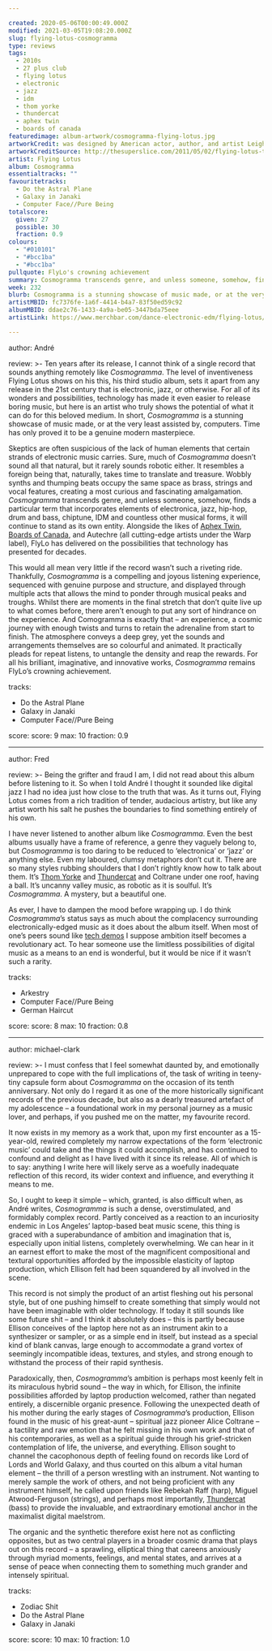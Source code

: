 ```yaml
---

created: 2020-05-06T00:00:49.000Z
modified: 2021-03-05T19:08:20.000Z
slug: flying-lotus-cosmogramma
type: reviews
tags:
  - 2010s
  - 27 plus club
  - flying lotus
  - electronic
  - jazz
  - idm
  - thom yorke
  - thundercat
  - aphex twin
  - boards of canada
featuredimage: album-artwork/cosmogramma-flying-lotus.jpg
artworkCredit: was designed by American actor, author, and artist Leigh McCloskey. The illustration is from a codex McCloskey started in the 1980s. “We are part of something vast and wondrous and we are part of something intimate,” he said. “That’s the feeling I got with the album itself. I felt like I was holding something both modern and ancient.”
artworkCreditSource: http://thesuperslice.com/2011/05/02/flying-lotus-the-art-of-cosmogramma/
artist: Flying Lotus
album: Cosmogramma
essentialtracks: ""
favouritetracks:
  - Do the Astral Plane
  - Galaxy in Janaki
  - Computer Face//Pure Being
totalscore:
  given: 27
  possible: 30
  fraction: 0.9
colours:
  - "#010101"
  - "#bcc1ba"
  - "#bcc1ba"
pullquote: FlyLo's crowning achievement
summary: Cosmogramma transcends genre, and unless someone, somehow, finds a term that incorporates elements of electronica, jazz, hip-hop, drum and bass, chiptune, IDM and countless other musical forms, it will continue to stand as its own entity.
week: 232
blurb: Cosmogramma is a stunning showcase of music made, or at the very least assisted by, computers. Time has only proved it to be a genuine modern masterpiece.
artistMBID: fc7376fe-1a6f-4414-b4a7-83f50ed59c92
albumMBID: ddae2c76-1433-4a9a-be05-3447bda75eee
artistLink: https://www.merchbar.com/dance-electronic-edm/flying-lotus/

---
```


author: André

review: >- 
  Ten years after its release, I cannot think of a single record that sounds anything remotely like *Cosmogramma*. The level of inventiveness Flying Lotus shows on his this, his third studio album, sets it apart from any release in the 21st century that is electronic, jazz, or otherwise. For all of its wonders and possibilities, technology has made it even easier to release boring music, but here is an artist who truly shows the potential of what it can do for this beloved medium. In short, *Cosmogramma* is a stunning showcase of music made, or at the very least assisted by, computers. Time has only proved it to be a genuine modern masterpiece.

  Skeptics are often suspicious of the lack of human elements that certain strands of electronic music carries. Sure, much of *Cosmogramma* doesn’t sound all that natural, but it rarely sounds robotic either. It resembles a foreign being that, naturally, takes time to translate and treasure. Wobbly synths and thumping beats occupy the same space as brass, strings and vocal features, creating a most curious and fascinating amalgamation. *Cosmogramma* transcends genre, and unless someone, somehow, finds a particular term that incorporates elements of electronica, jazz, hip-hop, drum and bass, chiptune, IDM and countless other musical forms, it will continue to stand as its own entity. Alongside the likes of [Aphex Twin](/reviews/aphex-twin-richard-d-james-album/), [Boards of Canada](/reviews/boards-of-canada-music-has-the-right-to-children/), and Autechre (all cutting-edge artists under the Warp label), FlyLo has delivered on the possibilities that technology has presented for decades.

  This would all mean very little if the record wasn’t such a riveting ride. Thankfully, *Cosmogramma* is a compelling and joyous listening experience, sequenced with genuine purpose and structure, and displayed through multiple acts that allows the mind to ponder through musical peaks and troughs. Whilst there are moments in the final stretch that don’t quite live up to what comes before, there aren’t enough to put any sort of hindrance on the experience. And Comogramma is exactly that – an experience, a cosmic journey with enough twists and turns to retain the adrenaline from start to finish. The atmosphere conveys a deep grey, yet the sounds and arrangements themselves are so colourful and animated. It practically pleads for repeat listens, to untangle the density and reap the rewards. For all his brilliant, imaginative, and innovative works, *Cosmogramma* remains FlyLo’s crowning achievement.

tracks:
  - Do the Astral Plane
  - Galaxy in Janaki
  - Computer Face//Pure Being

score:
  score: 9
  max: 10
  fraction: 0.9

---

author: Fred

review: >- 
  Being the grifter and fraud I am, I did not read about this album before listening to it. So when I told André I thought it sounded like digital jazz I had no idea just how close to the truth that was. As it turns out, Flying Lotus comes from a rich tradition of tender, audacious artistry, but like any artist worth his salt he pushes the boundaries to find something entirely of his own.

  I have never listened to another album like *Cosmogramma*. Even the best albums usually have a frame of reference, a genre they vaguely belong to, but *Cosmogramma* is too daring to be reduced to ‘electronica’ or ‘jazz’ or anything else. Even my laboured, clumsy metaphors don’t cut it. There are so many styles rubbing shoulders that I don’t rightly know how to talk about them. It’s [Thom Yorke](/reviews/thom-yorke-the-eraser/) and [Thundercat](/reviews/thundercat-it-is-what-it-is/) and Coltrane under one roof, having a ball. It’s uncanny valley music, as robotic as it is soulful. It’s *Cosmogramma*. A mystery, but a beautiful one.

  As ever, I have to dampen the mood before wrapping up. I do think *Cosmogramma*’s status says as much about the complacency surrounding electronically-edged music as it does about the album itself. When most of one’s peers sound like [tech demos](https://audioxide.com/reviews/tycho-weather/) I suppose ambition itself becomes a revolutionary act. To hear someone use the limitless possibilities of digital music as a means to an end is wonderful, but it would be nice if it wasn’t such a rarity.

tracks:
  - Arkestry
  - Computer Face//Pure Being
  - German Haircut

score:
  score: 8
  max: 10
  fraction: 0.8

---

author: michael-clark

review: >- 
  I must confess that I feel somewhat daunted by, and emotionally unprepared to cope with the full implications of, the task of writing in teeny-tiny capsule form about *Cosmogramma* on the occasion of its tenth anniversary. Not only do I regard it as one of the more historically significant records of the previous decade, but also as a dearly treasured artefact of my adolescence – a foundational work in my personal journey as a music lover, and perhaps, if you pushed me on the matter, my favourite record.

  It now exists in my memory as a work that, upon my first encounter as a 15-year-old, rewired completely my narrow expectations of the form ‘electronic music’ could take and the things it could accomplish, and has continued to confound and delight as I have lived with it since its release. All of which is to say: anything I write here will likely serve as a woefully inadequate reflection of this record, its wider context and influence, and everything it means to me.

  So, I ought to keep it simple – which, granted, is also difficult when, as André writes, *Cosmogramma* is such a dense, overstimulated, and formidably complex record. Partly conceived as a reaction to an incuriosity endemic in Los Angeles’ laptop-based beat music scene, this thing is graced with a superabundance of ambition and imagination that is, especially upon initial listens, completely overwhelming. We can hear in it an earnest effort to make the most of the magnificent compositional and textural opportunities afforded by the impossible elasticity of laptop production, which Ellison felt had been squandered by all involved in the scene.

  This record is not simply the product of an artist fleshing out his personal style, but of one pushing himself to create something that simply would not have been imaginable with older technology. If today it still sounds like some future shit – and I think it absolutely does – this is partly because Ellison conceives of the laptop here not as an instrument akin to a synthesizer or sampler, or as a simple end in itself, but instead as a special kind of blank canvas, large enough to accommodate a grand vortex of seemingly incompatible ideas, textures, and styles, and strong enough to withstand the process of their rapid synthesis.

  Paradoxically, then, *Cosmogramma*’s ambition is perhaps most keenly felt in its miraculous hybrid sound – the way in which, for Ellison, the infinite possibilities afforded by laptop production welcomed, rather than negated entirely, a discernible organic presence. Following the unexpected death of his mother during the early stages of *Cosmogramma*’s production, Ellison found in the music of his great-aunt – spiritual jazz pioneer Alice Coltrane – a tactility and raw emotion that he felt missing in his own work and that of his contemporaries, as well as a spiritual guide through his grief-stricken contemplation of life, the universe, and everything. Ellison sought to channel the cacophonous depth of feeling found on records like Lord of Lords and World Galaxy, and thus courted on this album a vital human element – the thrill of a person wrestling with an instrument. Not wanting to merely sample the work of others, and not being proficient with any instrument himself, he called upon friends like Rebekah Raff (harp), Miguel Atwood-Ferguson (strings), and perhaps most importantly, [Thundercat](/reviews/thundercat-drunk/) (bass) to provide the invaluable, and extraordinary emotional anchor in the maximalist digital maelstrom.

  The organic and the synthetic therefore exist here not as conflicting opposites, but as two central players in a broader cosmic drama that plays out on this record – a sprawling, elliptical thing that careens anxiously through myriad moments, feelings, and mental states, and arrives at a sense of peace when connecting them to something much grander and intensely spiritual.

tracks:
  - Zodiac Shit
  - Do the Astral Plane
  - Galaxy in Janaki

score:
  score: 10
  max: 10
  fraction: 1.0
  